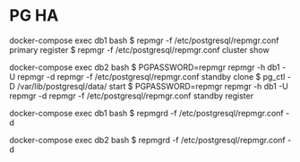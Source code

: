 # PG HA

docker-compose exec db1 bash
$ repmgr -f /etc/postgresql/repmgr.conf primary register
$ repmgr -f /etc/postgresql/repmgr.conf cluster show

docker-compose exec db2 bash
$ PGPASSWORD=repmgr repmgr -h db1 -U repmgr -d repmgr -f /etc/postgresql/repmgr.conf standby clone
$ pg_ctl -D /var/lib/postgresql/data/ start
$ PGPASSWORD=repmgr repmgr -h db1 -U repmgr -d repmgr -f /etc/postgresql/repmgr.conf standby register

docker-compose exec db1 bash
$ repmgrd -f /etc/postgresql/repmgr.conf -d

docker-compose exec db2 bash
$ repmgrd -f /etc/postgresql/repmgr.conf -d
